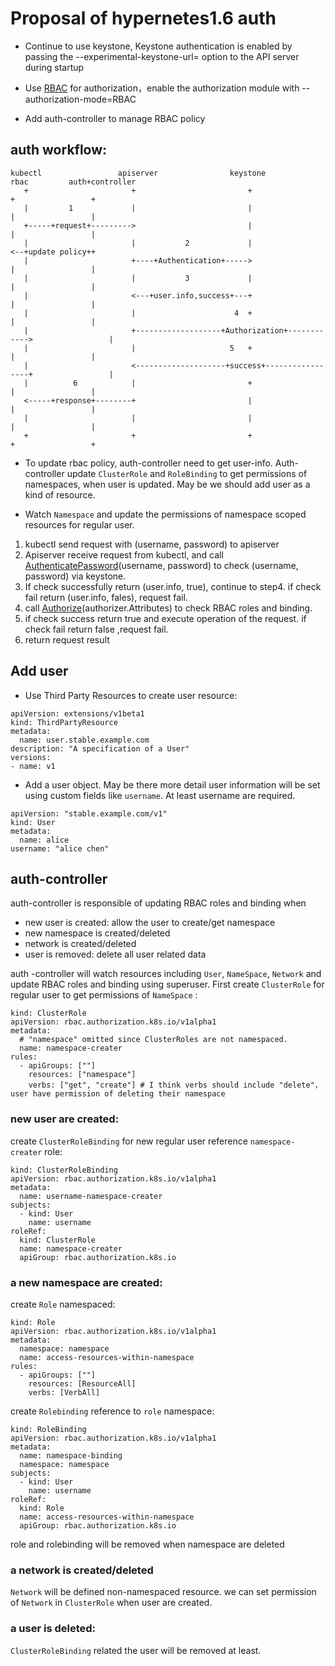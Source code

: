 # Proposal of hypernetes1.6 auth
- Continue to use keystone, Keystone authentication is enabled by passing the --experimental-keystone-url=<AuthURL> option to the API server during startup

- Use  [RBAC](https://kubernetes.io/docs/admin/authorization/) for authorization，enable the authorization module with --authorization-mode=RBAC

- Add auth-controller to manage RBAC policy

## auth workflow:
```
kubectl                 apiserver                keystone               rbac         auth+controller
   +                       +                         +                    +                 +
   |         1             |                         |                    |                 |
   +-----+request+--------->                         |                    |                 |
   |                       |           2             |                    <--+update policy++
   |                       +----+Authentication+----->                    |                 |
   |                       |           3             |                    |                 |
   |                       <---+user.info,success+---+                    |                 |
   |                       |                      4  +                    |                 |
   |                       +-------------------+Authorization+------------>                 |
   |                       |                     5   +                    |                 |
   |                       <--------------------+success+-----------------+                 |
   |          6            |                         +                    |                 |
   <-----+response+--------+                         |                    |                 |
   |                       |                         |                    |                 |
   +                       +                         +                    +                 +

```

- To update rbac policy, auth-controller need to get user-info. Auth-controller update `ClusterRole` and `RoleBinding` to get permissions of namespaces, when user is updated. May be we should add user as a kind of resource.

- Watch `Namespace` and update the permissions of namespace scoped resources for regular user.

1. kubectl send request with (username, password) to apiserver
2. Apiserver receive request from kubectl, and call [AuthenticatePassword](https://github.com/kubernetes/kubernetes/blob/master/staging/src/k8s.io/apiserver/plugin/pkg/authenticator/password/keystone/keystone.go#L42)(username, password) to check (username, password) via keystone. 
3. If check successfully return (user.info, true), continue to step4. if check fail return (user.info, fales), request fail.
4. call [Authorize](https://github.com/kubernetes/kubernetes/blob/master/plugin/pkg/auth/authorizer/rbac/rbac.go#L45)(authorizer.Attributes) to check RBAC roles  and binding. 
5. if check success return true and execute operation of the request. if check fail return false ,request fail.
6. return request result 

## Add user
- Use Third Party Resources to create user resource:
```
apiVersion: extensions/v1beta1
kind: ThirdPartyResource
metadata:
  name: user.stable.example.com
description: "A specification of a User"
versions:
- name: v1
```

- Add a user object. May be there more detail user information will be set using custom fields like `username`. At least username are required.
```
apiVersion: "stable.example.com/v1"
kind: User
metadata:
  name: alice
username: "alice chen"
```



## auth-controller 

auth-controller is responsible of updating RBAC roles and binding when

- new user is created: allow the user to create/get namespace
- new namespace is created/deleted
- network is created/deleted
- user is removed: delete all user related data

auth -controller will watch resources including `User`, `NameSpace`, `Network` and update RBAC roles and binding using superuser.
First  create `ClusterRole` for regular user to get permissions of `NameSpace` :
```
kind: ClusterRole
apiVersion: rbac.authorization.k8s.io/v1alpha1
metadata:
  # "namespace" omitted since ClusterRoles are not namespaced.
  name: namespace-creater
rules:
  - apiGroups: [""]
    resources: ["namespace"]
    verbs: ["get", "create"] # I think verbs should include "delete"，user have permission of deleting their namespace 
```

### new user are created:
create `ClusterRoleBinding` for new regular user reference `namespace-creater` role:

```
kind: ClusterRoleBinding
apiVersion: rbac.authorization.k8s.io/v1alpha1
metadata:
  name: username-namespace-creater
subjects:
  - kind: User 
    name: username
roleRef:
  kind: ClusterRole
  name: namespace-creater
  apiGroup: rbac.authorization.k8s.io
```
### a new namespace are created:
create `Role` namespaced:
```
kind: Role
apiVersion: rbac.authorization.k8s.io/v1alpha1
metadata:
  namespace: namespace
  name: access-resources-within-namespace
rules:
  - apiGroups: [""]
    resources: [ResourceAll]
    verbs: [VerbAll]
```
create `Rolebinding` reference to `role` namespace:
```
kind: RoleBinding
apiVersion: rbac.authorization.k8s.io/v1alpha1
metadata:
  name: namespace-binding
  namespace: namespace 
subjects:
  - kind: User
    name: username
roleRef:
  kind: Role
  name: access-resources-within-namespace
  apiGroup: rbac.authorization.k8s.io
```
role and rolebinding will be removed when namespace are deleted
### a network is created/deleted
`Network` will be defined non-namespaced resource. we can set permission of `Network` in `ClusterRole` when user are created.

### a user is deleted:
`ClusterRoleBinding` related the user will be removed at least. 
 
